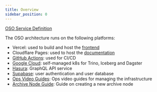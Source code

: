 ```yaml
---
title: Overview
sidebar_position: 0
---
```


[OSO Service Definition](./service)

The OSO architecture runs on the following platforms:

- Vercel: used to build and host the [frontend](https://www.opensource.observer)
- Cloudflare Pages: used to host the [documentation](https://docs.opensource.observer)
- [GitHub Actions](https://github.com/opensource-observer/oso/actions): used for CI/CD
- [Google Cloud](./gcloud): self-managed k8s for Trino, Iceberg and Dagster
- [Hasura](./hasura): GraphQL API service
- [Supabase](./supabase): user authentication and user database
- [Ops Video Guides](./video-guides.md): Ops video guides for managing the infrastructure
- [Archive Node Guide](./archive-nodes.md): Guide on creating a new archive node

